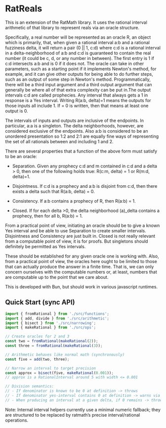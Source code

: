 # RatReals

This is an extension of the RatMath library. It uses the rational interval arithmetic of that library to represent reals via an oracle structure.

Specifically, a real number will be represented as an oracle R, an object which is primarily, that, when given a rational interval a:b and a rational fuzziness delta, it will return a pair (0 || 1, c:d) where c:d is a rational interval in a delta-neighborhood of a:b and c:d is guaranteed to contain the real number (it could be c, d, or any number in between). The first entry is 1 if c:d intersects a:b and is 0 if it does not. The oracle can take in other parameters, such as a starting point if it implements Newton's method, for example, and it can give other outputs for being able to do further steps, such as an output of some step in Newton's method. Programmatically, there will be a third input argument and a third output argument that can generally be where all of that extra complexity can be put in.The output intervals c:d are called prophecies. Any interval that always gets a 1 in response is a Yes interval. Writing R(a:b, delta)=1 means the outputs for those inputs all include 1. If = 0 is written, then that means at least one output is 0.

The intervals of inputs and outputs are inclusive of the endpoints. In particular, a:a is a singleton. The delta neighborhoods, however, are considered exclusive of the endpoints. Also a:b is considered to be an unordered presentation so 1:2 and 2:1 are equally fine ways of representing the set of all rationals between and including 1 and 2.

There are several properties that a function of the above form must satisfy to be an oracle:

- Separation. Given any prophecy c:d and m contained in c:d and a delta > 0, then one of the following holds true: R(c:m, delta) = 1 or R(m:d, delta)=1.

- Disjointness. If c:d is a prophecy and a:b is disjoint from c:d, then there exists a delta such that R(a:b, delta) = 0.

- Consistency. If a:b contains a prophecy of R, then R(a:b) = 1.

- Closed. If for each delta >0, the delta neighborhood (a)_delta contains a prophecy, then for all b, R(a:b) = 1.

From a practical point of view, initiating an oracle should be to give a known Yes interval and be able to use Separation to create smaller intervals. Disjointness and Consistency are just built in. Closed is not really relevant from a computable point of view, it is for proofs. But singletons should definitely be permitted as Yes intervals.

These should be established for any given oracle one is working with. Also, from a practical point of view, the oracles here ought to be limited to those that can actually produce the answer in a finite time. That is, we can only concern ourselves with the computable numbers or, at least, numbers that are computable up to the point that we care about.

This is developed with Bun, but should work in various javascript runtimes.

## Quick Start (sync API)

```ts
import { fromRational } from './src/functions';
import { add, divide } from './src/arithmetic';
import { bisect } from './src/narrowing';
import { makeRational } from './src/ops';

// Create oracles for 2 and 3
const two = fromRational(makeRational(2));
const three = fromRational(makeRational(3));

// Arithmetic behaves like normal math (synchronously)
const five = add(two, three);

// Narrow an interval to target precision
const approx = bisect(five, makeRational(0.001));
// approx is a RationalInterval around 5 with width <= 0.001

// Division semantics:
// - If denominator is known to be 0 at definition -> throws
// - If denominator yes-interval contains 0 at definition -> warns via logger
// - When producing an interval at a given delta, if 0 remains -> throws
```

Note: Internal interval helpers currently use a minimal numeric fallback; they are structured to be replaced by ratmath’s precise interval/rational operations.
